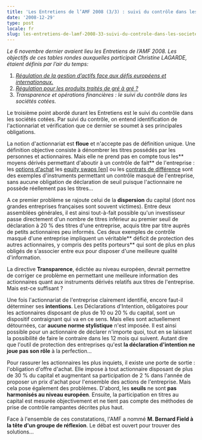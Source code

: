 ```yaml
---
title: 'Les Entretiens de l’AMF 2008 (3/3) : suivi du contrôle dans les sociétés cotées.'
date: '2008-12-29'
type: post
locale: fr
slug: les-entretiens-de-lamf-2008-33-suivi-du-controle-dans-les-societes-cotees
---
```


_Le 6 novembre dernier avaient lieu les Entretiens de l’AMF 2008\. Les objectifs de ces tables rondes auxquelles participait Christine LAGARDE, étaient définis par l’air du temps:_

1.  [_Régulation de la gestion d’actifs face aux défis européens et internationaux._](/2008/11/les-entretiens-de-lamf-2008-13-regulation-de-la-gestion-dactifs/)
2.  [_Régulation pour les produits traités de gré à gré ?_](/2008/12/les-entretiens-de-lamf-2008-23-regulation-des-produits-traites-de-gre-a-gre/)
3.  _Transparence et opérations financières : le suivi du contrôle dans les sociétés cotées._

Le troisième point abordé durant les Entretiens est le suivi du contrôle dans les sociétés cotées. Par suivi du contrôle, on entend identification de l'actionnariat et vérification que ce dernier se soumet à ses principales obligations.

La notion d'actionnariat est **floue** et n'accepte pas de définition unique. Une définition objective consiste à dénombrer les titres possédés par les personnes et actionnaires. Mais elle ne prend pas en compte tous les** moyens dérivés permettant d'aboutir à un contrôle de fait** de l'entreprise : les [options d'achat](http://fr.wikipedia.org/wiki/Call) les [equity swaps [en]](http://en.wikipedia.org/wiki/Equity_swap) ou les [contrats de différence](http://fr.wikipedia.org/wiki/Contrat_de_diff%C3%A9rence) sont des exemples d'instruments permettant un contrôle masqué de l'entreprise, sans aucune obligation de déclaration de seuil puisque l'actionnaire ne possède réellement pas les titres…

A ce premier problème se rajoute celui de la **dispersion** du capital (dont nos grandes entreprises françaises sont souvent victimes). Entre deux assemblées générales, il est ainsi tout-à-fait possible qu'un investisseur passe directement d'un nombre de titres inférieur au premier seuil de déclaration à 20 % des titres d'une entreprise, acquis titre par titre auprès de petits actionnaires peu informés. Ces deux exemples de contrôle masqué d'une entreprise impliquent un véritable** déficit de protection des autres actionnaires, y compris des petits porteurs** qui sont de plus en plus obligés de s'associer entre eux pour disposer d'une meilleure qualité d'information.

La directive **Transparence**, édictée au niveau européen, devrait permettre de corriger ce problème en permettant une meilleure information des actionnaires quant aux instruments dérivés relatifs aux titres de l'entreprise. Mais est-ce suffisant ?

Une fois l'actionnariat de l'entreprise clairement identifié, encore faut-il déterminer ses **intentions**. Les Déclarations d'Intention, obligatoires pour les actionnaires disposant de plus de 10 ou 20 % du capital, sont un dispositif contraignant qui va en ce sens. Mais elles sont actuellement détournées, car **aucune norme stylistique** n'est imposée. Il est ainsi possible pour un actionnaire de déclarer n'importe quoi, tout en se laissant la possibilité de faire le contraire dans les 12 mois qui suivent. Autant dire que l'outil de protection des entreprises qu'est **la déclaration d'intention ne joue pas son rôle** à la perfection…

Pour rassurer les actionnaires les plus inquiets, il existe une porte de sortie : l'obligation d'offre d'achat. Elle impose à tout actionnaire disposant de plus de 30 % du capital et augmentant sa participation de 2 % dans l'année de proposer un prix d'achat pour l'ensemble des actions de l'entreprise. Mais cela pose également des problèmes. D'abord, les **seuils** ne sont **pas harmonisés au niveau européen**. Ensuite, la participation en titres au capital est mesurée objectivement et ne tient pas compte des méthodes de prise de contrôle rampantes décrites plus haut.

Face à l'ensemble de ces constatations, l'AMF a nommé **M. Bernard Field à la tête d'un groupe de réflexion**. Le débat est ouvert pour trouver des solutions…
